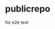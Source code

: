 # publicrepo
for e2e test

































































































































































































































































































































































































































































































































